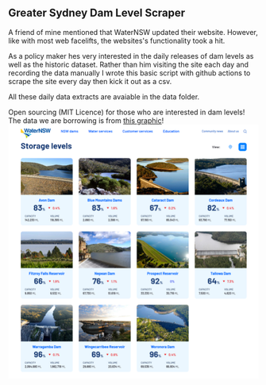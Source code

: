## Greater Sydney Dam Level Scraper
A friend of mine mentioned that WaterNSW updated their website.
However, like with most web facelifts, the websites's functionality took a hit.

As a policy maker hes very interested in the daily releases of dam levels as well as the historic dataset.
Rather than him visiting the site each day and recording the data manually I wrote this basic script with github actions to scrape the site every day then kick it out as a csv.

All these daily data extracts are avaiable in the data folder.

Open sourcing (MIT Licence) for those who are interested in dam levels!
The data we are borrowing is from [this graphic](https://www.waternsw.com.au/nsw-dams/nsw-storage-levels/greater-sydney-dam-levels])!
![Image](Images/WNSWScreenshot.png)